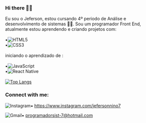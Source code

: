 ### Hi there 👋:memo:


Eu sou o Jeferson, estou cursando 4º periodo de Análise e desenvolvimento de sistemas :man_student:. Sou um programador Front End, atualmente estou aprendendo e criando projetos com:
<br>
<br>
:black_small_square:![HTML5](https://img.shields.io/badge/html5-%23E34F26.svg?style=for-the-badge&logo=html5&logoColor=white)
 <br>
:black_small_square:![CSS3](https://img.shields.io/badge/css3-%231572B6.svg?style=for-the-badge&logo=css3&logoColor=white)
 <br>
 <br>
 iniciando o aprendizado de :
 <br>
 <br>
 :black_small_square:![JavaScript](https://img.shields.io/badge/javascript-%23323330.svg?style=for-the-badge&logo=javascript&logoColor=%23F7DF1E)
 <br>
 :black_small_square:![React Native](https://img.shields.io/badge/react_native-%2320232a.svg?style=for-the-badge&logo=react&logoColor=%2361DAFB)
 <br>
 <br>
[![Top Langs](https://github-readme-stats.vercel.app/api/top-langs/?username=Jeferson-7&langs_count=8)](https://github.com/anuraghazra/github-readme-stats)
<br>


 ### Connect with me:
![Instagram](https://img.shields.io/badge/Instagram-%23E4405F.svg?style=for-the-badge&logo=Instagram&logoColor=white):black_small_square:
  https://www.instagram.com/jefersonnino7
 <br>
 
![Gmail](https://img.shields.io/badge/Gmail-D14836?style=for-the-badge&logo=gmail&logoColor=white):black_small_square:
 programadorsist-7@hotmail.com
